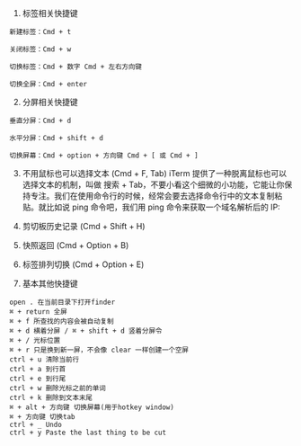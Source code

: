 1. 标签相关快捷键
```
新建标签：Cmd + t

关闭标签：Cmd + w

切换标签：Cmd + 数字 Cmd + 左右方向键

切换全屏：Cmd + enter
```

2. 分屏相关快捷键
```
垂直分屏：Cmd + d

水平分屏：Cmd + shift + d

切换屏幕：Cmd + option + 方向键 Cmd + [ 或 Cmd + ]
```

3. 不用鼠标也可以选择文本 (Cmd + F, Tab)
iTerm 提供了一种脱离鼠标也可以选择文本的机制，叫做 搜索 + Tab，不要小看这个细微的小功能，它能让你保持专注。我们在使用命令行的时候，经常会要去选择命令行中的文本复制粘贴。就比如说 ping 命令吧，我们用 ping 命令来获取一个域名解析后的 IP:

4. 剪切板历史记录 (Cmd + Shift + H)
5. 快照返回 (Cmd + Option + B)
6. 标签排列切换 (Cmd + Option + E)
7. 基本其他快捷键
```
open . 在当前目录下打开finder
⌘ + return 全屏
⌘ + f 所查找的内容会被自动复制
⌘ + d 横着分屏 / ⌘ + shift + d 竖着分屏令
⌘ + / 光标位置
⌘ + r 只是换到新一屏，不会像 clear 一样创建一个空屏
ctrl + u 清除当前行
ctrl + a 到行首
ctrl + e 到行尾
ctrl + w 删除光标之前的单词
ctrl + k 删除到文本末尾
⌘ + alt + 方向键 切换屏幕(用于hotkey window)
⌘ + 方向键 切换tab
ctrl + _ Undo
ctrl + y Paste the last thing to be cut

```